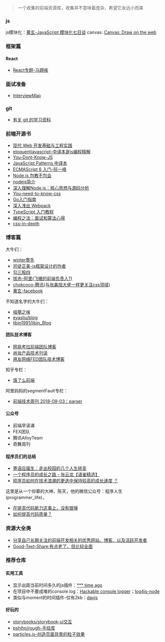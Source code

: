> 一个收集的前端资源库，收集并不意味着庞杂，希望它永远小而美

### js 

js模块化：[黄玄-JavaScript 模块化七日谈](https://github.com/Huxpro/js-module-7day)
canvas: [Canvas: Draw on the web](https://www.yuque.com/airing/canvas/readme)

### 框架篇

#### React

+ [React专题-马蹄疾](https://github.com/veedrin/horseshoe)

### 面试准备

+ [InterviewMap](https://github.com/InterviewMap/InterviewMap)

### git

+ [有关 git 的学习资料](https://github.com/xirong/my-git)

### 前端开源书

+ [现代 Web 开发基础与工程实践](https://github.com/wxyyxc1992/Web-Series)
+ [eloquentjavascript-中译本是js编程精解](http://eloquentjavascript.net/)
+ [You-Dont-Know-JS](https://github.com/getify/You-Dont-Know-JS)
+ [JavaScript Patterns 中译本](https://github.com/TooBug/javascript.patterns)
+ [ECMAScript 6 入门-阮一峰](http://es6.ruanyifeng.com/)
+ [Node.js 包教不包会](https://github.com/alsotang/node-lessons)
+ [nodejs简介](https://github.com/maxogden/art-of-node#learn-node-interactively)
+ [深入理解Node.js：核心思想与源码分析](https://github.com/yjhjstz/deep-into-node)
+ [You-need-to-know-css](https://lhammer.cn/You-need-to-know-css/#/)
+ [Go入门指南](https://github.com/Unknwon/the-way-to-go_ZH_CN)
+ [深入浅出 Webpack](http://webpack.wuhaolin.cn/)
+ [TypeScript 入门教程](https://ts.xcatliu.com/)
+ [编程之法：面试和算法心得](https://wizardforcel.gitbooks.io/the-art-of-programming-by-july/)
+ [css-in-depth](https://livebook.manning.com/#!/book/css-in-depth/about-this-book/1)

### 博客篇

大牛们：

+ [winter寒冬](http://winter-cn.cnblogs.com/)
+ [司徒正美-js框架设计的作者](https://www.cnblogs.com/rubylouvre/)
+ [勾三股四](https://github.com/jinjiang/)
+ [拔赤-阿里(飞猪的前端负责人?)](https://jayli.github.io/)
+ [chokcoco-腾讯(与张鑫旭大佬一样更关注css领域)](https://github.com/chokcoco)
+ [黄玄-facebook](https://github.com/Huxpro)

不知道名字的大牛们：

+ [咀嚼之味](http://jerryzou.com/)
+ [eyasliu/blog](https://github.com/eyasliu/blog/issues)
+ [libin1991/libin_Blog](https://github.com/libin1991/libin_Blog/issues)

#### 团队技术博客

+ [网易考拉前端团队博客](https://github.com/kaola-fed/blog/issues)
+ [尚妆产品技术刊读](https://github.com/ShowJoy-com/showjoy-blog/issues)
+ [用友网络FED团队技术博客](https://github.com/iuap-design/blog/issues)

知乎专栏：

+ [饿了么前端](https://zhuanlan.zhihu.com/ElemeFE)

阿里妈妈的segmentFault专栏：
+ [前端技术周刊 2018-09-03：parser](https://segmentfault.com/a/1190000016247549?_ea=4322932)

#### 公众号

+ 前端早读课
+ FEX团队
+ 腾讯AlloyTeam
+ 奇舞周刊

#### 程序员们的总结

+ [寄语应届生：走出校园的几个人生转变](http://jiongks.name/blog/for-after-college/)
+ [一个程序员的成长之路 - 张云龙【语雀精选】](https://mp.weixin.qq.com/s?__biz=MzU1NTUwMzkwOA==&mid=2247483860&idx=1&sn=ce03a446c24730aa7aa032c4767b972f)
+ [程序员如何在技术浪潮的更迭中保持较高的成长速度 ？](https://halfrost.com/halfrost_2017/)

这里是从一个仰慕的大神，陈天，他的微信公众号：程序人生(programmer_life)，

+ [在提高代码能力这事上，没有银弹](https://mp.weixin.qq.com/s/n5wi5nzRCCkRD4NbFByfiA)
+ [如何提高代码质量？](https://mp.weixin.qq.com/s/nyqbRLFEofONb0mevyoYow)



### 资源大全类

+ [分享自己长期关注的前端开发相关的优秀网站、博客、以及活跃开发者](https://github.com/foru17/front-end-collect)
+ [Good-Text-Share:有点老了，但比较全面](https://github.com/windiest/Good-Text-Share)

### 推荐仓库

#### 实用工具

+ 显示出距当前时间多久的js插件：[*** time ago](https://github.com/hustcc/timeago.js)
+ 在项目中不要成堆的console.log：[Hackable console logger](https://github.com/klauscfhq/signale)；[log4js-node](https://github.com/log4js-node/log4js-node)
+ 类似与moment的时间插件-仅有2kb：[dayjs](https://github.com/iamkun/dayjs)

#### 好玩的

+ [storybooks/storybook-ui交互](https://github.com/storybooks/storybook)
+ [pshihn/rough-手绘库](https://github.com/pshihn/rough)
+ [particles.js-创造页面背景的粒子效果](https://github.com/VincentGarreau/particles.js)
